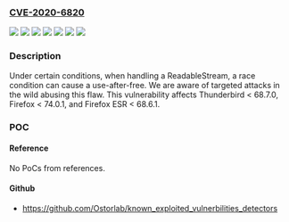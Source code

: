 ### [CVE-2020-6820](https://cve.mitre.org/cgi-bin/cvename.cgi?name=CVE-2020-6820)
![](https://img.shields.io/static/v1?label=Product&message=Firefox%20ESR&color=blue)
![](https://img.shields.io/static/v1?label=Product&message=Firefox&color=blue)
![](https://img.shields.io/static/v1?label=Product&message=Thunderbird&color=blue)
![](https://img.shields.io/static/v1?label=Version&message=%3C%2068.6.1%20&color=brighgreen)
![](https://img.shields.io/static/v1?label=Version&message=%3C%2068.7.0%20&color=brighgreen)
![](https://img.shields.io/static/v1?label=Version&message=%3C%2074.0.1%20&color=brighgreen)
![](https://img.shields.io/static/v1?label=Vulnerability&message=Use-after-free%20when%20handling%20a%20ReadableStream&color=brighgreen)

### Description

Under certain conditions, when handling a ReadableStream, a race condition can cause a use-after-free. We are aware of targeted attacks in the wild abusing this flaw. This vulnerability affects Thunderbird < 68.7.0, Firefox < 74.0.1, and Firefox ESR < 68.6.1.

### POC

#### Reference
No PoCs from references.

#### Github
- https://github.com/Ostorlab/known_exploited_vulnerbilities_detectors

